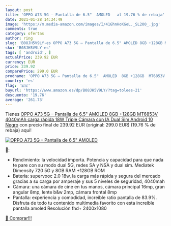 ```yaml
---
layout: post
title: 'OPPO A73 5G – Pantalla de 6.5"  AMOLED   al 19.76 % de rebaja'
date: 2021-01-28 14:34:49
image: 'https://m.media-amazon.com/images/I/41GhnHoKGeL._SL200_.jpg'
comments: true
category: ofertas
author: ring
slug: 'B08JH5V9LY-es OPPO A73 5G – Pantalla de 6.5" AMOLED 8GB +128GB MT6853V...'
sku: 'B08JH5V9LY-es'
tags: [ 'android', ]
actualPrice: 239.92 EUR
currency: EUR
price: 239.92
comparePrice: 299.0 EUR
prodname: 'OPPO A73 5G – Pantalla de 6.5"  AMOLED  8GB +128GB  MT6853V  4040mAh  carga rápida 18W  Triple Cámara con IA  Dual Sim Android 10  Negro'
country: 'es'
flag: '🇪🇸'
buyurl: 'https://www.amazon.es/dp/B08JH5V9LY/?tag=tolees-21'
descuento: '19.76'
average: '261.73'
---
```


Tienes [OPPO A73 5G – Pantalla de 6.5"  AMOLED  8GB +128GB  MT6853V  4040mAh  carga rápida 18W  Triple Cámara con IA  Dual Sim Android 10  Negro](https://www.amazon.es/dp/B08JH5V9LY/?tag=tolees-21) con precio final de  239.92 EUR (original: 299.0 EUR) (19.76 %  de rebaja) aqui!

[![OPPO A73 5G – Pantalla de 6.5"  AMOLED  ](https://m.media-amazon.com/images/I/41GhnHoKGeL._SL200_.jpg)](https://www.amazon.es/dp/B08JH5V9LY/?tag=tolees-21)

🔎:

- Rendimiento: la velocidad importa. Potencia y capacidad para que nada te pare con su modo dual 5G, redes SA y NSA y dual sim. Mediatek Dimensity 720 5G y 8GB RAM +128GB ROM
- Batería: supervooc 2.0 18w, la carga más rápida y segura del mercado gracias a su carga por amperaje y sus 5 niveles de seguridad, 4040mah
- Cámara: una cámara de cine en tus manos, cámara principal 16mp, gran angular 8mp, lente b&w 2mp, cámara frontal 8mp
- Pantalla: experiencia y comodidad, increíble ratio pantalla de 83.9%. Disfruta de todo tu contenido multimedia favorito con esta increíble pantalla amoled Resolución fhd+ 2400x1080

[🛒 Comprar!!!](https://www.amazon.es/dp/B08JH5V9LY/?tag=tolees-21)
